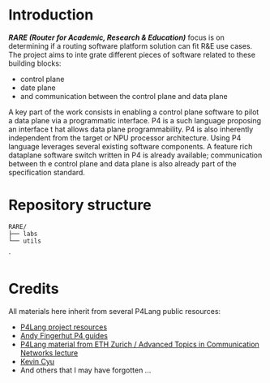 # Introduction

_**RARE (Router for Academic, Research & Education)**_ focus is on determining if a routing software platform  solution can fit R&E use cases. The project aims to inte
grate different pieces of software related to these building blocks:

* control plane
* date plane
* and communication between the control plane and data plane

A key part of the work consists in enabling a control plane software to pilot a data plane via a programmatic interface. P4 is a such language proposing an interface t
hat allows data plane programmability. P4 is also inherently independent from the target or NPU processor architecture.
Using P4 language leverages several existing software components. A feature rich dataplane software switch written in P4 is already available; communication between th
e control plane and data plane is also already part of the specification standard.

# Repository structure
```
RARE/  
├── labs  
└── utils  
```
`
# Credits
All materials here inherit from several P4Lang public resources:
*	[P4Lang project resources](https://p4.org/) 
*	[Andy Fingerhut P4 guides](https://github.com/jafingerhut/p4-guide)
*	[P4Lang material from ETH Zurich / Advanced Topics in Communication Networks lecture](https://github.com/kevinbird61/p4-researching.git)
*	[Kevin Cyu](https://github.com/kevinbird61/p4-researching.git)
*	And others that I may have forgotten ...

